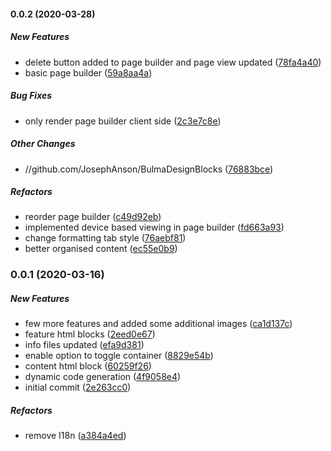 #### 0.0.2 (2020-03-28)

##### New Features

*  delete button added to page builder and page view updated ([78fa4a40](https://github.com/JosephAnson/BulmaBuildingBlocks/commit/78fa4a40b375e9f5ac68a90a0e23dbd0445fc194))
*  basic page builder ([59a8aa4a](https://github.com/JosephAnson/BulmaBuildingBlocks/commit/59a8aa4ad44842480d85f374ce0e26b10658ba10))

##### Bug Fixes

*  only render page builder client side ([2c3e7c8e](https://github.com/JosephAnson/BulmaBuildingBlocks/commit/2c3e7c8ed0b2a75fbf6c534abd3ee3009f28a676))

##### Other Changes

* //github.com/JosephAnson/BulmaDesignBlocks ([76883bce](https://github.com/JosephAnson/BulmaBuildingBlocks/commit/76883bce2de81ff76e68f67f3d656b472f871142))

##### Refactors

*  reorder page builder ([c49d92eb](https://github.com/JosephAnson/BulmaBuildingBlocks/commit/c49d92ebe1a71d3f33d54d9727e53ec1c967bdf1))
*  implemented device based viewing in page builder ([fd663a93](https://github.com/JosephAnson/BulmaBuildingBlocks/commit/fd663a939b6ac3ebf6ec276d7d22fed5d10ee2f3))
*  change formatting tab style ([76aebf81](https://github.com/JosephAnson/BulmaBuildingBlocks/commit/76aebf8156912c31861a4e937d5385f3ba479f84))
*  better organised content ([ec55e0b9](https://github.com/JosephAnson/BulmaBuildingBlocks/commit/ec55e0b957d1b74f365c7a6e97d9b27474eef95e))

### 0.0.1 (2020-03-16)

##### New Features

*  few more features and added some additional images ([ca1d137c](https://github.com/JosephAnson/BulmaBuildingBlocks/commit/ca1d137caf566d8ff95d9810ee495a94db970c22))
*  feature html blocks ([2eed0e67](https://github.com/JosephAnson/BulmaBuildingBlocks/commit/2eed0e67bdd966df7163478fdfc84b4eebfe4eda))
*  info files updated ([efa9d381](https://github.com/JosephAnson/BulmaBuildingBlocks/commit/efa9d38142f661ce03a60a8b61e0969a8ca51b07))
*  enable option to toggle container ([8829e54b](https://github.com/JosephAnson/BulmaBuildingBlocks/commit/8829e54be9dcbe868eacbbaf84517abb8d4596f5))
*  content html block ([60259f26](https://github.com/JosephAnson/BulmaBuildingBlocks/commit/60259f2662650dc3e27eed7fbcb46294b6777dc1))
*  dynamic code generation ([4f9058e4](https://github.com/JosephAnson/BulmaBuildingBlocks/commit/4f9058e453f61d6f586b1bcac751b5f326e2e137))
*  initial commit ([2e263cc0](https://github.com/JosephAnson/BulmaBuildingBlocks/commit/2e263cc073fc6c8d75290dba178304bf71c7f41c))

##### Refactors

*  remove I18n ([a384a4ed](https://github.com/JosephAnson/BulmaBuildingBlocks/commit/a384a4edd331eca02ddfe00661a5ced0ee380c90))

